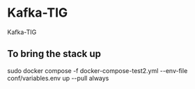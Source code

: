 # Kafka-TIG
Kafka-TIG

## To bring the stack up

sudo docker compose -f docker-compose-test2.yml --env-file conf/variables.env up --pull always
